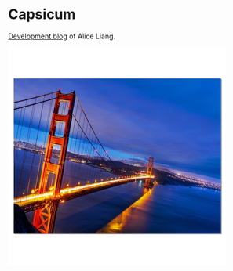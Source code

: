# Capsicum
[Development blog](https://rebeccabilbro.github.io/) of Alice Liang.

![golden gate](images/golden_gate.jpg)
